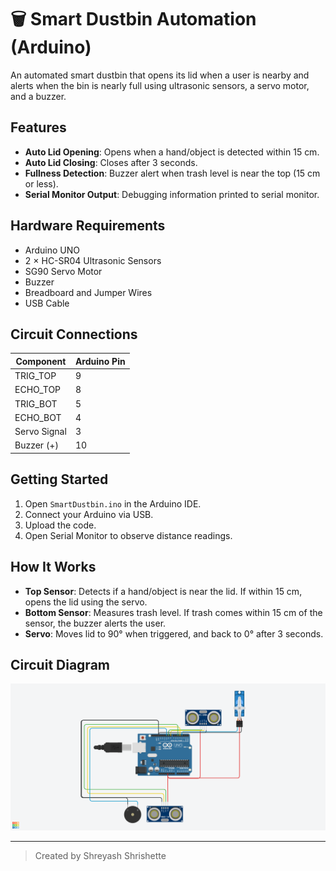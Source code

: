 # 🗑️ Smart Dustbin Automation (Arduino)

An automated smart dustbin that opens its lid when a user is nearby and alerts when the bin is nearly full using ultrasonic sensors, a servo motor, and a buzzer.

## Features

- **Auto Lid Opening**: Opens when a hand/object is detected within 15 cm.
- **Auto Lid Closing**: Closes after 3 seconds.
- **Fullness Detection**: Buzzer alert when trash level is near the top (15 cm or less).
- **Serial Monitor Output**: Debugging information printed to serial monitor.

## Hardware Requirements

- Arduino UNO
- 2 × HC-SR04 Ultrasonic Sensors
- SG90 Servo Motor
- Buzzer
- Breadboard and Jumper Wires
- USB Cable

## Circuit Connections

| Component       | Arduino Pin |
|----------------|-------------|
| TRIG_TOP       | 9           |
| ECHO_TOP       | 8           |
| TRIG_BOT       | 5           |
| ECHO_BOT       | 4           |
| Servo Signal   | 3           |
| Buzzer (+)     | 10          |

## Getting Started

1. Open `SmartDustbin.ino` in the Arduino IDE.
2. Connect your Arduino via USB.
3. Upload the code.
4. Open Serial Monitor to observe distance readings.

## How It Works

- **Top Sensor**: Detects if a hand/object is near the lid. If within 15 cm, opens the lid using the servo.
- **Bottom Sensor**: Measures trash level. If trash comes within 15 cm of the sensor, the buzzer alerts the user.
- **Servo**: Moves lid to 90° when triggered, and back to 0° after 3 seconds.

## Circuit Diagram
![Circuit Diagram](images/SmartDustbin.png)

---

> Created by Shreyash Shrishette
